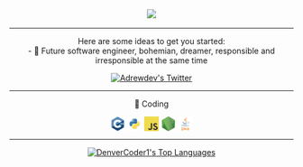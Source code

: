 <div align="center">
<a href="https://git.io/typing-svg">
    <img src="https://readme-typing-svg.herokuapp.com/?lines=Hello,+There!+👋;This+is+Andrey+Rdz....;Nice+to+meet+you!&center=true&size=30">
  </a>
 </div>
 
---
<div align="center">
<!--![Twitter Follow](https://img.shields.io/twitter/follow/Adrewdev?color=1DA1FE&logo=Twitter&style=flat-square)-->
   <p align="center">
Here are some ideas to get you started: <br>
- 🔭 Future software engineer, bohemian, dreamer, responsible and irresponsible at the same time
    </p>
      <a href="http://twitter.com/Adrewdev" target="_blank">
    <img src="https://img.shields.io/twitter/follow/Adrewdev?label=Twitter&logo=twitter&style=for-the-badge&color=1DA1F2" alt="Adrewdev's Twitter"/>
  </a>
</div>

---

<div align="center">
    <p align = "center">
🚀 Coding
    </p>
<img align="center" alt="C++" width="26px" src="https://raw.githubusercontent.com/github/explore/80688e429a7d4ef2fca1e82350fe8e3517d3494d/topics/cpp/cpp.png" />
<img align="center" alt="Python" width="26px" src="https://raw.githubusercontent.com/github/explore/80688e429a7d4ef2fca1e82350fe8e3517d3494d/topics/python/python.png" />
<img align="center" alt="JavaScript" width="26px" src="https://raw.githubusercontent.com/github/explore/80688e429a7d4ef2fca1e82350fe8e3517d3494d/topics/javascript/javascript.png" />
<img align="center" alt="Node.js" width="26px" src="https://raw.githubusercontent.com/github/explore/80688e429a7d4ef2fca1e82350fe8e3517d3494d/topics/nodejs/nodejs.png"/>
<img align="center" alt="Java" width="26px" src="https://raw.githubusercontent.com/github/explore/80688e429a7d4ef2fca1e82350fe8e3517d3494d/topics/java/java.png"/>
 </div>
 
---

<div align="center">
<a href="https://github.com/drewdev02/github-readme-stats"><img alt="DenverCoder1's Top Languages" src="https://github-readme-stats.vercel.app/api/top-langs/?username=drewdev02&langs_count=8&layout=compact&theme=react&hide_border=true&bg_color=1F222E&title_color=F85D7F&icon_color=F8D866&hide=Jupyter%20Notebook" height="192px"/></a>
</div>

